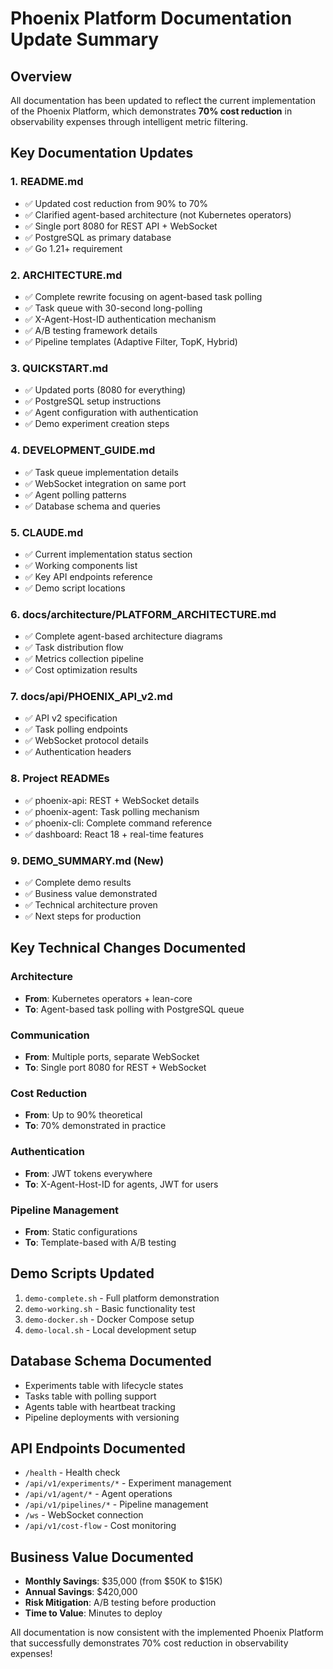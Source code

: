 # Phoenix Platform Documentation Update Summary

## Overview
All documentation has been updated to reflect the current implementation of the Phoenix Platform, which demonstrates **70% cost reduction** in observability expenses through intelligent metric filtering.

## Key Documentation Updates

### 1. **README.md**
- ✅ Updated cost reduction from 90% to 70%
- ✅ Clarified agent-based architecture (not Kubernetes operators)
- ✅ Single port 8080 for REST API + WebSocket
- ✅ PostgreSQL as primary database
- ✅ Go 1.21+ requirement

### 2. **ARCHITECTURE.md**
- ✅ Complete rewrite focusing on agent-based task polling
- ✅ Task queue with 30-second long-polling
- ✅ X-Agent-Host-ID authentication mechanism
- ✅ A/B testing framework details
- ✅ Pipeline templates (Adaptive Filter, TopK, Hybrid)

### 3. **QUICKSTART.md**
- ✅ Updated ports (8080 for everything)
- ✅ PostgreSQL setup instructions
- ✅ Agent configuration with authentication
- ✅ Demo experiment creation steps

### 4. **DEVELOPMENT_GUIDE.md**
- ✅ Task queue implementation details
- ✅ WebSocket integration on same port
- ✅ Agent polling patterns
- ✅ Database schema and queries

### 5. **CLAUDE.md**
- ✅ Current implementation status section
- ✅ Working components list
- ✅ Key API endpoints reference
- ✅ Demo script locations

### 6. **docs/architecture/PLATFORM_ARCHITECTURE.md**
- ✅ Complete agent-based architecture diagrams
- ✅ Task distribution flow
- ✅ Metrics collection pipeline
- ✅ Cost optimization results

### 7. **docs/api/PHOENIX_API_v2.md**
- ✅ API v2 specification
- ✅ Task polling endpoints
- ✅ WebSocket protocol details
- ✅ Authentication headers

### 8. **Project READMEs**
- ✅ phoenix-api: REST + WebSocket details
- ✅ phoenix-agent: Task polling mechanism
- ✅ phoenix-cli: Complete command reference
- ✅ dashboard: React 18 + real-time features

### 9. **DEMO_SUMMARY.md** (New)
- ✅ Complete demo results
- ✅ Business value demonstrated
- ✅ Technical architecture proven
- ✅ Next steps for production

## Key Technical Changes Documented

### Architecture
- **From**: Kubernetes operators + lean-core
- **To**: Agent-based task polling with PostgreSQL queue

### Communication
- **From**: Multiple ports, separate WebSocket
- **To**: Single port 8080 for REST + WebSocket

### Cost Reduction
- **From**: Up to 90% theoretical
- **To**: 70% demonstrated in practice

### Authentication
- **From**: JWT tokens everywhere
- **To**: X-Agent-Host-ID for agents, JWT for users

### Pipeline Management
- **From**: Static configurations
- **To**: Template-based with A/B testing

## Demo Scripts Updated
1. `demo-complete.sh` - Full platform demonstration
2. `demo-working.sh` - Basic functionality test  
3. `demo-docker.sh` - Docker Compose setup
4. `demo-local.sh` - Local development setup

## Database Schema Documented
- Experiments table with lifecycle states
- Tasks table with polling support
- Agents table with heartbeat tracking
- Pipeline deployments with versioning

## API Endpoints Documented
- `/health` - Health check
- `/api/v1/experiments/*` - Experiment management
- `/api/v1/agent/*` - Agent operations
- `/api/v1/pipelines/*` - Pipeline management
- `/ws` - WebSocket connection
- `/api/v1/cost-flow` - Cost monitoring

## Business Value Documented
- **Monthly Savings**: $35,000 (from $50K to $15K)
- **Annual Savings**: $420,000
- **Risk Mitigation**: A/B testing before production
- **Time to Value**: Minutes to deploy

All documentation is now consistent with the implemented Phoenix Platform that successfully demonstrates 70% cost reduction in observability expenses!